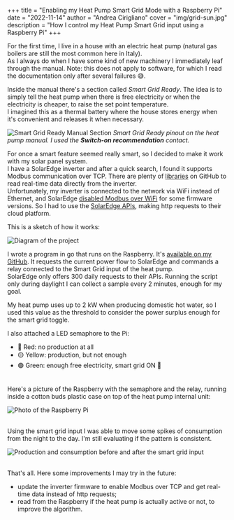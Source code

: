+++
title = "Enabling my Heat Pump Smart Grid Mode with a Raspberry Pi"
date = "2022-11-14"
author = "Andrea Cirigliano"
cover = "img/grid-sun.jpg"
description = "How I control my Heat Pump Smart Grid input using a Raspberry Pi"
+++
<!-- cover = "img/sg-ready-icon.jpg" -->
<!-- coverCaption = "If your heat pump shows this label it supports Smart Grid mode." -->

For the first time, I live in a house with an electric heat pump (natural gas boilers are still the most common here in Italy).\
As I always do when I have some kind of new machinery I immediately leaf through the manual. Note: this does not apply to software, for which I read the documentation only after several failures 😅.


Inside the manual there's a section called *Smart Grid Ready*. The idea is to simply tell the heat pump when there is free electricity or when the electricity is cheaper, to raise the set point temperature.\
I imagined this as a thermal battery where the house stores energy when it's convenient and releases it when necessary.

![Smart Grid Ready Manual Section](/img/smart-grid-ready-manual.jpg "Smart Grid Ready Manual Section")
*Smart Grid Ready pinout on the heat pump manual. I used the **Switch-on recommendation** contact.*

For once a smart feature seemed really smart, so I decided to make it work with my solar panel system.\
I have a SolarEdge inverter and after a quick search, I found it supports Modbus communication over TCP. There are plenty of [libraries](https://github.com/nmakel/solaredge_modbus) on GitHub to read real-time data directly from the inverter.\
Unfortunately, my inverter is connected to the network via WiFi instead of Ethernet, and SolarEdge [disabled Modbus over WiFi](https://github.com/binsentsu/home-assistant-solaredge-modbus/issues/67) for some firmware versions. So I had to use the [SolarEdge APIs](https://www.solaredge.com/sites/default/files//se_monitoring_api.pdf), making http requests to their cloud platform.

This is a sketch of how it works:

![Diagram of the project](/img/smart-grid-pi-diagram2.png "Diagram of the project")


I wrote a program in go that runs on the Raspberry. It's [available on my GitHub](https://github.com/andreaciri/smart-grid-pi). It requests the current power flow to SolarEdge and commands a relay connected to the Smart Grid input of the heat pump.\
SolarEdge only offers 300 daily requests to their APIs. Running the script only during daylight I can collect a sample every 2 minutes, enough for my goal.


My heat pump uses up to 2 kW when producing domestic hot water, so I used this value as the threshold to consider the power surplus enough for the smart grid toggle.

I also attached a LED semaphore to the Pi:
- 🔴 Red: no production at all
- 🟡 Yellow: production, but not enough
- 🟢 Green: enough free electricity, smart grid ON 🤟

\
Here's a picture of the Raspberry with the semaphore and the relay, running inside a cotton buds plastic case on top of the heat pump internal unit:

![Photo of the Raspberry Pi](/img/raspberrypi1.jpg "Raspberry Pi")

\
Using the smart grid input I was able to move some spikes of consumption from the night to the day. I'm still evaluating if the pattern is consistent.

![Production and consumption before and after the smart grid input](/img/prod&cons.png "Production and consumption")

\
That's all. Here some improvements I may try in the future:
- update the inverter firmware to enable Modbus over TCP and get real-time data instead of http requests;
- read from the Raspberry if the heat pump is actually active or not, to improve the algorithm.

